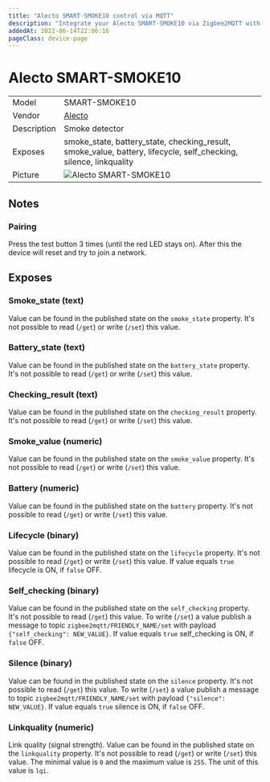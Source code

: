 ```yaml
---
title: "Alecto SMART-SMOKE10 control via MQTT"
description: "Integrate your Alecto SMART-SMOKE10 via Zigbee2MQTT with whatever smart home infrastructure you are using without the vendor's bridge or gateway."
addedAt: 2022-06-14T22:06:16
pageClass: device-page
---
```


<!-- !!!! -->
<!-- ATTENTION: This file is auto-generated through docgen! -->
<!-- You can only edit the "Notes"-Section between the two comment lines "Notes BEGIN" and "Notes END". -->
<!-- Do not use h1 or h2 heading within "## Notes"-Section. -->
<!-- !!!! -->

# Alecto SMART-SMOKE10

|     |     |
|-----|-----|
| Model | SMART-SMOKE10  |
| Vendor  | [Alecto](/supported-devices/#v=Alecto)  |
| Description | Smoke detector |
| Exposes | smoke_state, battery_state, checking_result, smoke_value, battery, lifecycle, self_checking, silence, linkquality |
| Picture | ![Alecto SMART-SMOKE10](https://www.zigbee2mqtt.io/images/devices/SMART-SMOKE10.jpg) |


<!-- Notes BEGIN: You can edit here. Add "## Notes" headline if not already present. -->
## Notes

### Pairing
Press the test button 3 times (until the red LED stays on).
After this the device will reset and try to join a network.
<!-- Notes END: Do not edit below this line -->



## Exposes

### Smoke_state (text)
Value can be found in the published state on the `smoke_state` property.
It's not possible to read (`/get`) or write (`/set`) this value.

### Battery_state (text)
Value can be found in the published state on the `battery_state` property.
It's not possible to read (`/get`) or write (`/set`) this value.

### Checking_result (text)
Value can be found in the published state on the `checking_result` property.
It's not possible to read (`/get`) or write (`/set`) this value.

### Smoke_value (numeric)
Value can be found in the published state on the `smoke_value` property.
It's not possible to read (`/get`) or write (`/set`) this value.

### Battery (numeric)
Value can be found in the published state on the `battery` property.
It's not possible to read (`/get`) or write (`/set`) this value.

### Lifecycle (binary)
Value can be found in the published state on the `lifecycle` property.
It's not possible to read (`/get`) or write (`/set`) this value.
If value equals `true` lifecycle is ON, if `false` OFF.

### Self_checking (binary)
Value can be found in the published state on the `self_checking` property.
It's not possible to read (`/get`) this value.
To write (`/set`) a value publish a message to topic `zigbee2mqtt/FRIENDLY_NAME/set` with payload `{"self_checking": NEW_VALUE}`.
If value equals `true` self_checking is ON, if `false` OFF.

### Silence (binary)
Value can be found in the published state on the `silence` property.
It's not possible to read (`/get`) this value.
To write (`/set`) a value publish a message to topic `zigbee2mqtt/FRIENDLY_NAME/set` with payload `{"silence": NEW_VALUE}`.
If value equals `true` silence is ON, if `false` OFF.

### Linkquality (numeric)
Link quality (signal strength).
Value can be found in the published state on the `linkquality` property.
It's not possible to read (`/get`) or write (`/set`) this value.
The minimal value is `0` and the maximum value is `255`.
The unit of this value is `lqi`.

